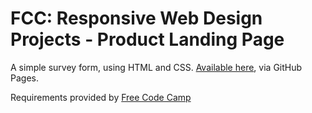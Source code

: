 # FCC: Responsive Web Design Projects - Product Landing Page
A simple survey form, using HTML and CSS. [Available here](https://quig.info/FCC-Product-Landing-Page/), via GitHub Pages.

Requirements provided by [Free Code Camp](https://learn.freecodecamp.org/responsive-web-design/responsive-web-design-projects/build-a-product-landing-page)
